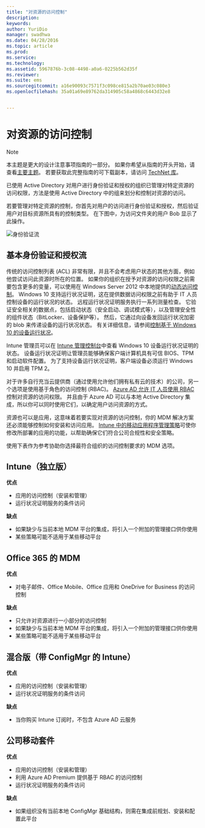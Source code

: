 ```yaml
---
title: "对资源的访问控制"
description: 
keywords: 
author: YuriDio
manager: swadhwa
ms.date: 04/28/2016
ms.topic: article
ms.prod: 
ms.service: 
ms.technology: 
ms.assetid: 5967876b-3c08-4498-a0a6-0225b562d35f
ms.reviewer: 
ms.suite: ems
ms.sourcegitcommit: a16e90093c7571f3c098ce815a2b70ae03c080e3
ms.openlocfilehash: 35a01a69e89762da314905c58a4868c6443d32e8


---
```


# 对资源的访问控制

>[!NOTE]
>本主题是更大的设计注意事项指南的一部分。 如果你希望从指南的开头开始，请查看[主要主题](mdm-design-considerations-guide.md)。 若要获取此完整指南的可下载副本，请访问 [TechNet 库](https://gallery.technet.microsoft.com/Mobile-Device-Management-7d401582)。

已使用 Active Directory 对用户进行身份验证和授权的组织已管理对特定资源的访问权限，方法是使用 Active Directory 中的组来划分和控制对资源的访问。  

若要管理对特定资源的控制，你首先对用户的访问进行身份验证和授权，然后验证用户对目标资源所具有的控制类型。 在下图中，为访问文件夹的用户 Bob 显示了此操作。

![身份验证流](./media/MDM_Figure_13.png)

## 基本身份验证和授权流

传统的访问控制列表 (ACL) 非常有限，并且不会考虑用户状态的其他方面，例如他尝试访问此资源时所在的位置。 如果你的组织在授予对资源的访问权限之前需要包含更多的变量，可以使用在 Windows Server 2012 中本地提供的[动态访问控制](https://technet.microsoft.com/library/dn408191.aspx)。 Windows 10 支持运行状况证明，这在提供数据访问权限之前有助于 IT 人员控制设备的运行状况的状态。 远程运行状况证明服务执行一系列测量检查。 它验证安全相关的数据点，包括启动状态（安全启动、调试模式等），以及管理安全性的组件状态（BitLocker、设备保护等）。 然后，它通过向设备发回运行状况加密的 blob 来传递设备的运行状况状态。 有关详细信息，请参阅[控制基于 Windows 10 的设备运行状况](https://technet.microsoft.com/library/mt592023.aspx)。

Intune 管理员可以在 [Intune 管理控制台](/intune/deploy-use/introduction-to-device-compliance-policies-in-microsoft-intune)中查看 Windows 10 设备运行状况证明的状态。 设备运行状况证明让管理员能够确保客户端计算机具有可信 BIOS、TPM 和启动软件配置。 为了支持设备运行状况证明，客户端设备必须运行 Windows 10 并启用 TPM 2。 

对于许多自行充当云提供商（通过使用允许他们拥有私有云的技术）的公司，另一个选项是使用基于角色的访问控制 (RBAC)。 [Azure AD 允许 IT 人员使用 RBAC](http://azure.microsoft.com/documentation/articles/role-based-access-control-configure/) 控制对资源的访问权限。 并且由于 Azure AD 可以与本地 Active Directory 集成，所以你可以同时使用它们，以确定用户访问资源的方式。

资源也可以是应用，这意味着若要实现对资源的访问控制，你的 MDM 解决方案还必须能够控制如何安装和访问应用。 [Intune 中的移动应用程序管理策略](/intune/deploy-use/configure-and-deploy-mobile-application-management-policies-in-the-microsoft-intune-console)可使你修改所部署的应用的功能，以帮助确保它们符合公司合规性和安全策略。 

使用下表作为参考协助你选择最符合组织的访问控制要求的 MDM 选项。

## Intune（独立版）

**优点**

- 应用的访问控制（安装和管理）
- 运行状况证明服务的条件访问

**缺点**

- 如果缺少与当前本地 MDM 平台的集成，将引入一个附加的管理接口供你使用
- 某些策略可能不适用于某些移动平台
 
## Office 365 的 MDM

**优点**

- 对电子邮件、Office Mobile、Office 应用和 OneDrive for Business 的访问控制

**缺点**

- 只允许对资源进行一小部分的访问控制
- 如果缺少与当前本地 MDM 平台的集成，将引入一个附加的管理接口供你使用
- 某些策略可能不适用于某些移动平台

## 混合版（带 ConfigMgr 的 Intune）

**优点**

- 应用的访问控制（安装和管理）
- 运行状况证明服务的条件访问

**缺点**

- 当你购买 Intune 订阅时，不包含 Azure AD 云服务

## 公司移动套件

**优点**

- 应用的访问控制（安装和管理）
- 利用 Azure AD Premium 提供基于 RBAC 的访问控制
- 运行状况证明服务的条件访问

**缺点**

- 如果组织没有当前本地 ConfigMgr 基础结构，则需在集成前规划、安装和配置此平台



<!--HONumber=Jun16_HO4-->


